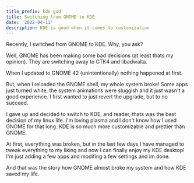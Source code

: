 ```yaml
---
title_prefix: kde gud
title: Switching from GNOME to KDE
date: '2022-04-11'
description: KDE is good when it comes to customization
---
```


Recently, I switched from GNOME to KDE. Why, you ask?

Well, GNOME has been making some bad decisions (at least thats my opinion). They are switching away to GTK4 and libadwaita.

When I updated to GNOME 42 (unintentionally) nothing happened at first.

But, when I reloaded the GNOME shell, my whole system broke! Some apps just turned white, the system animations were sluggish and it just wasn't a good experience. I first wanted to just revert the upgrade, but to no succeed.

I gave up and decided to switch to KDE, and reader, thats was the best decision of my linux life. I'm loving plasma and I don't know how I used GNOME for that long. KDE is so much more customizable and prettier than GNOME.

At first, everything was broken, but in the last few days I have managed to tweak everything to my liking and now I can finally enjoy my KDE desktop! I'm just adding a few apps and modifing a few settings and im done.

And that was the story how GNOME almost broke my system and how KDE saved my life.



